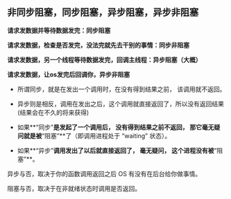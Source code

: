## 非同步阻塞，同步阻塞，异步阻塞，异步非阻塞



**请求发数据并等待数据发完：同步阻塞**

**请求发数据，检查是否发完，没法完就先去干别的事情：同步非阻塞**

**请求发数据，另一个线程等待数据发完，回调主线程：异步阻塞（大概）**

**请求发数据，让os发完后回调你，异步非阻塞**

- 所谓同步，就是在发出一个调用时，在没有得到结果之前， 该调用就不返回。
- 异步则是相反，调用在发出之后，这个调用就直接返回了，所以没有返回结果(结果会在不久的将来获得)

- 如果**“同步”**是发起了一个调用后， 没有得到结果之前不返回， 那它毫无疑问就是被**“阻塞”**了（即调用进程处于 “waiting” 状态）。
- 如果**“异步”**调用发出了以后就直接返回了， 毫无疑问， 这个进程没有被**“阻塞”**。



异步与否，取决于你的函数调用返回之后 OS 有没有在后台给你做事情。

阻塞与否，取决于在非就绪状态时调用是否返回。
